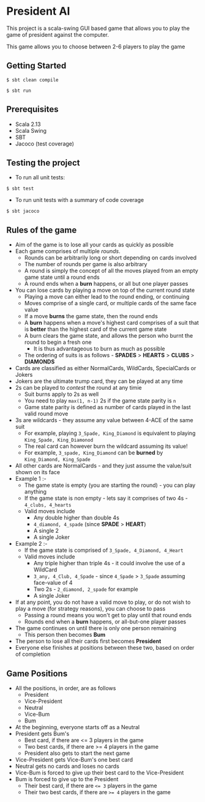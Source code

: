 # President AI

This project is a scala-swing GUI based game that allows you to play the game of president against the computer.

This game allows you to choose between 2-6 players to play the game


## Getting Started
```$ sbt clean compile``` 

```$ sbt run```


## Prerequisites
- Scala 2.13
- Scala Swing
- SBT
- Jacoco (test coverage)


## Testing the project
- To run all unit tests:  
```
$ sbt test
```
- To run unit tests with a summary of code coverage
```
$ sbt jacoco
```


## Rules of the game

- Aim of the game is to lose all your cards as quickly as possible
- Each game comprises of multiple *rounds*. 
    - Rounds can be arbitrarily long or short depending on cards involved
    - The number of rounds per game is also arbitrary
    - A round is simply the concept of all the moves played from an empty game state until a round ends
    - A round ends when a **burn** happens, or all but one player passes
- You can lose cards by playing a move on top of the current round state
    - Playing a move can either lead to the round ending, or continuing
    - Moves comprise of a single card, or multiple cards of the same face value
    - If a move **burns** the game state, then the round ends
    - A **burn** happens when a move's highest card comprises of a suit that is **better** than the highest card of the current game state
    - A burn clears the game state, and allows the person who burnt the round to begin a fresh one
         - It is thus advantageous to burn as much as possible
    - The ordering of suits is as follows - **SPADES** > **HEARTS** > **CLUBS** > **DIAMONDS**
- Cards are classified as either NormalCards, WildCards, SpecialCards or Jokers
 - Jokers are the ultimate trump card, they can be played at any time
 - 2s can be played to *contest* the round at any timie
   - Suit burns apply to 2s as well
   - You need to play ```max(1, n-1)``` 2s if the game state parity is ```n```
   - Game state parity is defined as number of cards played in the last valid round move
 - 3s are wildcards - they assume any value between 4-ACE of the same suit
   - For example, playing `3_Spade, King_Diamond` is equivalent to playing `King_Spade, King_Diamonod`
   - The real card can however burn the wildcard assuming its value!
   - For example, `3_spade, King_Diamond` can be **burned** by `King_Diamond, King_Spade`
 - All other cards are NormalCards - and they just assume the value/suit shown on its face 
- Example 1 :-  
    - The game state is empty (you are starting the round) - you can play anything
    - If the game state is non empty - lets say it comprises of two 4s - `4_clubs, 4_hearts`
    - Valid moves include 
        - Any double higher than double 4s
        - `4_diamond, 4_spade` (since **SPADE** > **HEART**)
        - A single 2
        - A single Joker
- Example 2 :- 
    - If the game state is comprised of `3_Spade, 4_Diamond, 4_Heart`
    - Valid moves include
        - Any triple higher than triple 4s - it could involve the use of a WildCard
        - `3_any, 4_Club, 4_Spade` - since `4_Spade` > `3_Spade` assuming face-value of 4
        -  Two 2s - `2_diamond, 2_spade` for example
        - A single Joker
- If at any point, you do not have a valid move to play, or do not wish to play a move (for strategy reasons), you can choose to pass
    - Passing a round means you won't get to play until that round ends
    - Rounds end when a **burn** happens, or all-but-one player passes
- The game continues on until there is only one person remaining
    - This person then becomes **Bum**
- The person to lose all their cards first becomes **President**
- Everyone else finishes at positions between these two, based on order of completion

## Game Positions

- All the positions, in order, are as follows
    - President
    - Vice-President
    - Neutral
    - Vice-Bum
    - Bum
- At the beginning, everyone starts off as a Neutral
- President gets Bum's 
    - Best card, if there are <= 3 players in the game
    - Two best cards, if there are >= 4 players in the game
    - President also gets to start the next game
- Vice-President gets Vice-Bum's one best card
- Neutral gets no cards and loses no cards
- Vice-Bum is forced to give up their best card to the Vice-President
- Bum is forced to give up to the President
    - Their best card, if there are `<= 3` players in the game
    - Their two best cards, if there are `>= 4` players in the game

